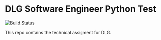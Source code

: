 # DLG Software Engineer Python Test

[![Build Status](https://travis-ci.org/graffic/dlg.svg?branch=master)](https://travis-ci.org/graffic/dlg)

This repo contains the technical assigment for DLG.

